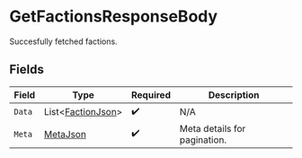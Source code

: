 # GetFactionsResponseBody

Succesfully fetched factions.


## Fields

| Field                                                       | Type                                                        | Required                                                    | Description                                                 |
| ----------------------------------------------------------- | ----------------------------------------------------------- | ----------------------------------------------------------- | ----------------------------------------------------------- |
| `Data`                                                      | List<[FactionJson](../../Models/Components/FactionJson.md)> | :heavy_check_mark:                                          | N/A                                                         |
| `Meta`                                                      | [MetaJson](../../Models/Components/MetaJson.md)             | :heavy_check_mark:                                          | Meta details for pagination.                                |